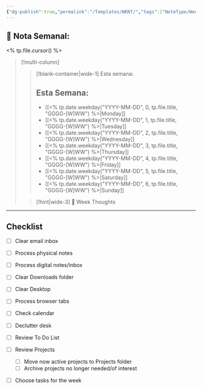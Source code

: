```yaml
---
{"dg-publish":true,"permalink":"/Templates/WKNT/","tags":["NoteType/Weekly"],"created":"2023-07-31T20:59:28.704-05:00","updated":"2023-09-25T17:05:44.913-05:00"}
---
```



## 📅 Nota Semanal:
<% tp.file.cursor() %>

> [!multi-column]
> 
> > [!blank-container|wide-1] Esta semana:
> > ## Esta Semana:
> >- [[<% tp.date.weekday("YYYY-MM-DD", 0, tp.file.title, "GGGG-[W]WW") %>\|Monday]]
> > - [[<% tp.date.weekday("YYYY-MM-DD", 1, tp.file.title, "GGGG-[W]WW") %>\|Tuesday]]
> > - [[<% tp.date.weekday("YYYY-MM-DD", 2, tp.file.title, "GGGG-[W]WW") %>\|Wednesday]]
> > - [[<% tp.date.weekday("YYYY-MM-DD", 3, tp.file.title, "GGGG-[W]WW") %>\|Thursday]]
> > - [[<% tp.date.weekday("YYYY-MM-DD", 4, tp.file.title, "GGGG-[W]WW") %>\|Friday]]
> > - [[<% tp.date.weekday("YYYY-MM-DD", 5, tp.file.title, "GGGG-[W]WW") %>\|Saturday]]
> > - [[<% tp.date.weekday("YYYY-MM-DD", 6, tp.file.title, "GGGG-[W]WW") %>\|Sunday]]
> 
> > [!hint|wide-3] 💭 Week Thoughts
> > 

- - - 
## Checklist

- [ ] Clear email inbox
- [ ] Process physical notes
- [ ] Process digital notes/inbox
- [ ] Clear Downloads folder
- [ ] Clear Desktop
- [ ] Process browser tabs
- [ ] Check calendar
- [ ] Declutter desk
- [ ] Review To Do List
- [ ] Review Projects
	- [ ] Move now active projects to Projects folder
	- [ ] Archive projects no longer needed/of interest
- [ ] Choose tasks for the week

